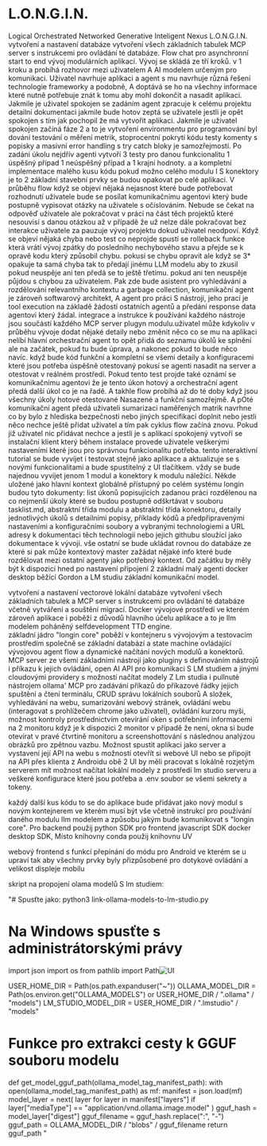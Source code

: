 # L.O.N.G.I.N.
Logical Orchestrated Networked Generative Inteligent Nexus
L.O.N.G.I.N.
vytvoření a nastavení databáze vytvoření všech základních tabulek MCP server s instrukcemi pro ovládání té databáze.
Flow chat pro asynchronní start to end vývoj modulárních aplikací. Vývoj se skládá ze tří kroků. v 1 kroku a probíhá rozhovor mezi uživatelem A AI modelem určeným pro komunikaci. Uživatel navrhuje aplikaci a agent s mu navrhuje různá řešení technologie frameworky a podobně, A doptává se ho na všechny informace které nutně potřebuje znát k tomu aby mohl dokončit a nasadit aplikaci. Jakmile je uživatel spokojen se zadáním agent zpracuje k celému projektu detailní dokumentaci jakmile bude hotov zeptá se uživatele jestli je opět spokojen s tím jak pochopil že má vytvořit aplikaci. Jakmile je uživatel spokojen začíná fáze 2 a to je vytvoření environmentu pro programování byl dování testování o měření metrik, stoprocentní pokrytí kódu testy komenty s popisky a masivní error handling s try catch bloky je samozřejmostí. Po zadání úkolu nejdřív agenti vytvoří 3 testy pro danou funkcionalitu 1 úspěšný případ 1 neúspěšný případ a 1 krajní hodnoty. a a kompletní implementace malého kusu kódu pokud možno celého modulu I S konektory je to 2 základní stavební prvky se budou opakovat po celé aplikaci. V průběhu flow když se objeví nějaká nejasnost které bude potřebovat rozhodnutí uživatele bude se posílat komunikačnímu agentovi který bude postupně vypisovat otázky na uživatele s očíslováním. Nebude se čekat na odpověď uživatele ale pokračovat v práci na část těch projektů které nesouvisí s danou otázkou až v případě že už nelze dále pokračovat bez interakce uživatele za pauzuje vývoj projektu dokud uživatel neodpoví. Když se objeví nějaká chyba nebo test co neprojde spustí se rolleback funkce která vrátí vývoj zpátky do posledního nechybového stavu a přejde se k opravě kodu který způsobil chybu. pokusí se chybu opravit ale když se 3* opakuje ta samá chyba tak to předají jinému LLM modelu aby to zkusil pokud neuspěje ani ten předá se to ještě třetímu. pokud ani ten neuspěje půjdou s chybou za uživatelem. Pak zde bude asistent pro vyhledávání a rozdělování relevantního kontextu a garbage collection, komunikační agent je zároveň softwarový architekt, A agent pro práci S nástroji, jeho prací je tool execution na základě žádostí ostatních agentů a předání response data agentovi který žádal. integrace a instrukce k používání každého nástroje jsou součástí každého MCP server plugyn modulu.uživatel může kdykoliv v průběhu vývoje dodat nějaké detaily nebo změnit něco co se mu na aplikaci nelíbí hlavní orchestrační agent to opět přidá do seznamu úkolů ke splnění ale na začátek, pokud tu bude úprava, a nakonec pokud to bude něco navíc. když bude kód funkční a kompletní se všemi detaily a konfiguracemi které jsou potřeba úspěšně otestovaný pokusí se agenti nasadit na server a otestovat v reálném prostředí. Pokud tento test projde také oznámí se komunikačnímu agentovi že je tento úkon hotový a orchestrační agent předá další úkol co je na řadě. A takhle flow probíhá až do té doby když jsou všechny úkoly hotové otestované Nasazené a funkční samozřejmě. A pOté komunikační agent předá uživateli sumarizaci naměřených matrik navrhne co by bylo z hlediska bezpečnosti nebo jiných specifikací doplnit nebo jestli něco nechce ještě přidat uživatel a tím pak cyklus flow začíná znovu. Pokud již uživatel nic přidávat nechce a jestli je s aplikací spokojený vytvoří se instalační klient který během instalace provede uživatele veškerými nastaveními které jsou pro správnou funkcionalitu potřeba. tento interaktivní tutorial se bude vyvíjet i testovat stejně jako aplikace a aktualizuje se s novými funkcionalitami a bude spustitelný z UI tlačítkem. vždy se bude najednou vyvíjet jenom 1 modul a konektory k modulu náležící. Někde uložené jako hlavní kontext globálně přístupný po celém systému longin budou tyto dokumenty: list úkonů popisujících zadanou práci rozdělenou na co nejmenší úkoly které se budou postupně odškrtávat v souboru tasklist.md, abstraktní třída modulu a abstraktní třída konektoru, detaily jednotlivých úkolů s detailními popisy, příklady kódů a předpřipravenými nastaveními a konfiguračními soubory a vybranými technologiemi a URL adresy k dokumentaci těch technologií nebo jejich githubu sloužící jako dokumentace k vývoji. vše ostatní se bude ukládat rovnou do databáze ze které si pak může kontextový master zažádat nějaké info které bude rozdělovat mezi ostatní agenty jako potřebný kontext. Od začátku by měly být k dispozici hned po nastavení připojení 2 základní malý agenti docker desktop běžící Gordon a LM studiu základní komunikační model. 

vytvoření a nastavení vectorové lokální databáze vytvoření všech základních tabulek a MCP server s instrukcemi pro ovládání té databáze včetně vytváření a souštění migrací.
Docker vývojové prostředí ve kterém zároveň aplikace i poběží z důvodů hlavního účelu aplikace a to je llm modelem poháněný selfdevelopment TTD engine.   
základní jádro "longin core" poběží v kontejneru s vývojovým a testovacím prostředím společně se základní databází a state machine ovládající vývojovou agent flow a dynamické načítání nových modulů a konektorů. MCP server ze všemi základními nástroji jako pluginy s definováním nástrojů i příkazu k jejich ovládání, open AI API pro komunikaci S LM studiem a jinými cloudovými providery s možností načítat modely Z Lm studia i pullnuté nástrojem ollama'
MCP pro zadávání příkazů do příkazové řádky jejich spuštění a čtení terminálu,
 CRUD správu lokálních souborů A složek,
 vyhledávání na webu, sumarizování webový stránek,
 ovládání webu (interagovat s prohlížečem chrome jako uživatel), ovládání kurzoru myši, možnost kontroly prostřednictvím otevírání oken s potřebními informacemi na 2 monitoru když je k dispozici 2 monitor v případě že není, okna si bude otevírat v pravé čtvrtině monitoru a screenshottování s následnou analýzou obrázků pro zpětnou vazbu. Možnost spustit aplikaci jako server a vystavení její API na webu s možností otevřít si webové UI nebo se připojit na API přes klienta z Androidu obě 2 UI by měli pracovat s lokálně rozjetým serverem mít možnost načítat lokální modely z prostředí lm studio serveru a veškeré konfigurace které jsou potřeba a .env soubor se všemi sekrety a tokeny.

 každý další kus kódu to se do aplikace bude přidávat jako nový modul s novým kontejnerem ve kterém musí být vše včetně instrukcí pro používání daného modulu llm modelem a způsobu jakým bude komunikovat s "longin core". 
Pro backend použij python SDK
pro frontend javascript SDK
docker desktop SDK,
Místo knihovny conda použij knihovnu UV

webový frontend s funkcí přepínání do módu pro Android ve kterém se u upraví tak aby všechny prvky byly přizpůsobené pro dotykové ovládání a velikost displeje mobilu

skript na propojení olama modelů S lm studiem:

"# Spusťte jako: python3 link-ollama-models-to-lm-studio.py
# Na Windows spusťte s administrátorskými právy
import json
import os
from pathlib import Path![UI](https://github.com/user-attachments/assets/33c620f4-cbac-411f-86a5-770cc4c2628e)


USER_HOME_DIR = Path(os.path.expanduser("~"))
OLLAMA_MODEL_DIR = Path(os.environ.get("OLLAMA_MODELS") or USER_HOME_DIR / ".ollama" / "models")
LM_STUDIO_MODEL_DIR = USER_HOME_DIR / ".lmstudio" / "models"

# Funkce pro extrakci cesty k GGUF souboru modelu
def get_model_gguf_path(ollama_model_tag_manifest_path):
    with open(ollama_model_tag_manifest_path) as mf:
        manifest = json.load(mf)
    model_layer = next(
        layer
        for layer in manifest["layers"]
        if layer["mediaType"] == "application/vnd.ollama.image.model"
    )
    gguf_hash = model_layer["digest"]
    gguf_filename = gguf_hash.replace(":", "-")
    gguf_path = OLLAMA_MODEL_DIR / "blobs" / gguf_filename
    return gguf_path
"
